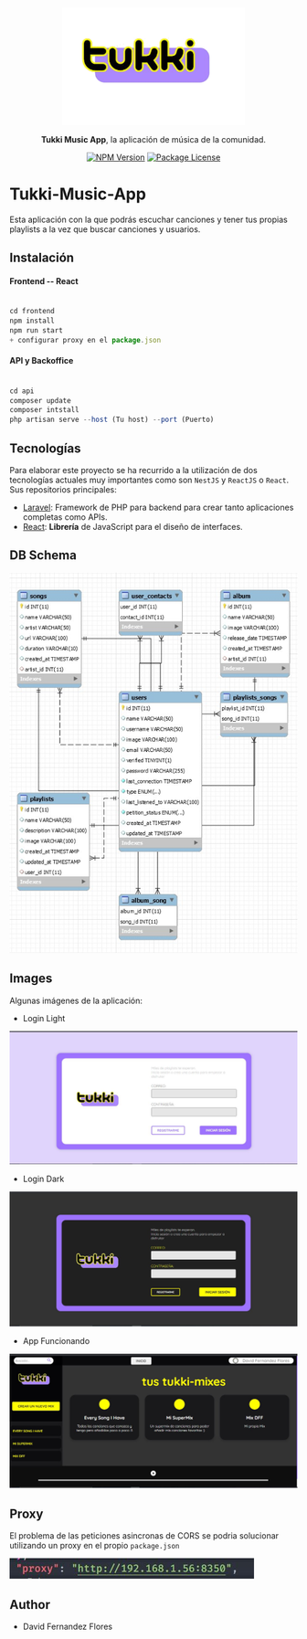 <p align="center">
  <a href="" target="blank"><img src="./frontend/public/tukki.png" width="320" alt="Nest Logo" /></a>
</p>

<p align="center" ><b>Tukki Music App</b>, la aplicación de música de la comunidad.</p>

<p align="center">
    <a href="https://www.npmjs.com/~nestjscore" target="_blank"><img src="https://img.shields.io/npm/v/@nestjs/core.svg" alt="NPM Version" /></a>
    <a href="https://www.npmjs.com/~nestjscore" target="_blank"><img src="https://img.shields.io/npm/l/@nestjs/core.svg" alt="Package License" /></a>
</p>

# Tukki-Music-App

Esta aplicación con la que podrás escuchar canciones y tener tus propias playlists a la vez que buscar canciones y usuarios.

## Instalación

#### Frontend -- React
```javascript

cd frontend
npm install
npm run start
+ configurar proxy en el package.json

```

#### API y Backoffice

```javascript

cd api
composer update
composer intstall
php artisan serve --host (Tu host) --port (Puerto)

```


## Tecnologías

Para elaborar este proyecto se ha recurrido a la utilización de dos tecnologías actuales muy importantes como son `NestJS` y `ReactJS` o `React`.
Sus repositorios principales:

-  [Laravel](https://github.com/laravel/laravel): Framework de PHP para backend para crear tanto aplicaciones completas como APIs.
-  [React](https://github.com/facebook/react): **Librería** de JavaScript para el diseño de interfaces.

## DB Schema

![Database Schema](./assets/schema.jpg)

## Images

Algunas imágenes de la aplicación:

 -  Login Light

![Login Light](./assets/login-light.JPG)

 -  Login Dark

![Login Dark](./assets/login-dark.JPG)

 -  App Funcionando

![App](./assets/app-3.JPG)

## Proxy 

El problema de las peticiones asincronas de CORS se podria solucionar utilizando un proxy en el propio `package.json`

![Proxy](./assets/proxy.JPG)

## Author

 -  David Fernandez Flores
